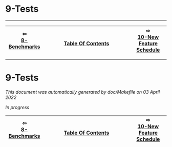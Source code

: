 
# 9-Tests

-------------------------


| ⇦ <br />[8-Benchmarks](benchmarks.md)  | <br />[Table Of Contents](toc.md)<br /> <img width=1000/> | ⇨ <br />[10-New Feature Schedule](feature-schedule.md)   |
| ----------- | ----------- | ----------- |


-------------------------

# 9-Tests

_This document was automatically generated by doc/Makefile on 03 April 2022_

*In progress*





| ⇦ <br />[8-Benchmarks](benchmarks.md)  | <br />[Table Of Contents](toc.md)<br /> <img width=1000/> | ⇨ <br />[10-New Feature Schedule](feature-schedule.md)   |
| ----------- | ----------- | ----------- |
